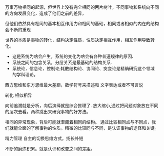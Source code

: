 万事万物相同的起源，但世界上没有完全相同的两片树叶，不同事物和系统向不同的方向发展变化，造成了他们之前的差异，

但他们依然具有相同的基本相互作用力和相同的基础，相同或者相似的内在的结构会不断的重现

世界的本质是事物的转化，结构决定性质，性质决定相互作用，相互作用导致转化。

   + 这是系统为啥会产生，系统的变化为啥会有各种普遍规律的原因.
   + 系统之间的包含关系，分层关系是最基础的结构关系.
   + 系统论，信息论，控制论;耗散结构论、协同论、突变论是精确研究这个领域的学科理论。


西方思维和东方思维最大差距，数学符号来描述和 文字表达或者不可言说


转化 相似相异

向前追溯就是分析，向后演绎就是综合推理了.   放大缩小,通过把问题对象放在不同的层次去看。两种跳出来研究事物的好方法。

相同的异常现象，背后可能就潜藏着相同的结构。  通过比较相同点与不同点，我们就能全面的了解事物的性质。精微的比较同与不同，是认识事物的途径和关键。

精力管理
自主的切换思维方式。扬长补短

不断的磨炼积累。就是认识和改变之间的差距。
